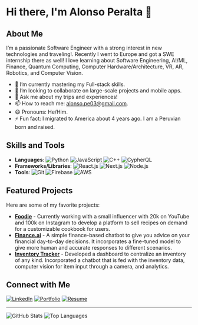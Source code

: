 # Hi there, I'm Alonso Peralta 👋

## About Me
I’m a passionate Software Engineer with a strong interest in new technologies and traveling!. Recently I went to Europe and got a SWE internship there as well! I love learning about Software Engineering, AI/ML, Finance, Quantum Computing, Computer Hardware/Architecture, VR, AR, Robotics, and Computer Vision.
- 🌱 I’m currently mastering my Full-stack skills.
- 👯 I’m looking to collaborate on large-scale projects and mobile apps.
- 💬 Ask me about my trips and experiences!
- 📫 How to reach me: alonso.pe03@gmail.com.
- 😄 Pronouns: He/Him.
- ⚡ Fun fact: I migrated to America about 4 years ago. I am a Peruvian born and raised.

## Skills and Tools
- **Languages**: ![Python](https://img.shields.io/badge/-Python-3776AB?style=flat&logo=python&logoColor=white) ![JavaScript](https://img.shields.io/badge/-JavaScript-F7DF1E?style=flat&logo=javascript&logoColor=white) ![C++](https://img.shields.io/badge/-C++-00599C?style=flat&logo=c%2B%2B&logoColor=white) ![CypherQL](https://img.shields.io/badge/-CypherQL-4D4D4D?style=flat&logo=neo4j&logoColor=white)
- **Frameworks/Libraries**: ![React.js](https://img.shields.io/badge/-React-61DAFB?style=flat&logo=react&logoColor=white) ![Next.js](https://img.shields.io/badge/-Next.js-000000?style=flat&logo=next.js&logoColor=white) ![Node.js](https://img.shields.io/badge/-Node.js-339933?style=flat&logo=node.js&logoColor=white)
- **Tools**: ![Git](https://img.shields.io/badge/-Git-F05032?style=flat&logo=git&logoColor=white) ![Firebase](https://img.shields.io/badge/-Firebase-FFCA28?style=flat&logo=firebase&logoColor=white) ![AWS](https://img.shields.io/badge/-AWS-232F3E?style=flat&logo=amazon-aws&logoColor=white)

## Featured Projects
Here are some of my favorite projects:

- [**Foodie**]([https://github.com/yourusername/project1](https://github.com/aperalta03/Foodie)) - Currently working with a small influencer with 20k on YouTube and 100k on Instagram to develop a platform to sell recipes on demand for a customizable cookbook for users. 
- [**Finance.ai**]([https://github.com/yourusername/project2](https://github.com/aperalta03/customersupport)) - A simple finance-based chatbot to give you advice on your financial day-to-day decisions. It incorporates a fine-tuned model to give more human and accurate responses to different scenarios.
- [**Inventory Tracker**]([https://github.com/yourusername/project3](https://github.com/aperalta03/inventorytracker)) - Developed a dashboard to centralize an inventory of any kind. Incorporated a chatbot that is fed with the inventory data, computer vision for item input through a camera, and analytics.

## Connect with Me
[![LinkedIn](https://img.shields.io/badge/-LinkedIn-0077B5?style=flat&logo=linkedin&logoColor=white)](https://www.linkedin.com/in/aperalta03)
[![Portfolio](https://img.shields.io/badge/-Portfolio-000000?style=flat&logo=portfolio&logoColor=white)](https://www.alonsoperalta.com)
[![Resume](https://img.shields.io/badge/-Resume-4D4D4D?style=flat&logo=resume&logoColor=white)](https://www.dropbox.com/scl/fi/8lnk0xl204775ln7q4xr5/Resume-5.0-2024.pdf?rlkey=64zdmju2i2gtx1df0dvvojj9y&st=lz7xinan&dl=0)

---

![GitHub Stats](https://github-readme-stats.vercel.app/api?username=aperalta03&show_icons=true&theme=radical)
![Top Languages](https://github-readme-stats.vercel.app/api/top-langs/?username=aperalta03&layout=compact&theme=radical)

